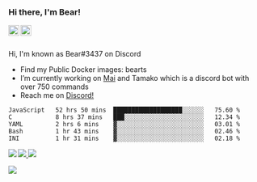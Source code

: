 ### Hi there, I'm Bear!

<a href="https://support.tamako.tech/">
  <img align="left" alt="Tamako Bot's Support Server" width="21px" src="https://raw.githubusercontent.com/anuraghazra/anuraghazra/master/assets/discord-round.svg" />
</a>
<a href="https://skyfallen.org/">
  <img align="left" alt="theskyfallen.com" width="21px" src="https://avatars.githubusercontent.com/u/68555937?s=200&v=4" />
</a>

<br />
<br />

Hi, I'm known as Bear#3437 on Discord
- Find my Public Docker images: bearts
- I’m currently working on [Mai](https://github.com/maisans-maid/mai) and Tamako which is a discord bot with over 750 commands
- Reach me on [Discord!](https://support.tamako.tech)

<!--START_SECTION:waka-->
```text
JavaScript   52 hrs 50 mins  ███████████████████░░░░░░   75.60 % 
C            8 hrs 37 mins   ███░░░░░░░░░░░░░░░░░░░░░░   12.34 % 
YAML         2 hrs 6 mins    ▓░░░░░░░░░░░░░░░░░░░░░░░░   03.01 % 
Bash         1 hr 43 mins    ▓░░░░░░░░░░░░░░░░░░░░░░░░   02.46 % 
INI          1 hr 31 mins    ▓░░░░░░░░░░░░░░░░░░░░░░░░   02.18 % 
```
<!--END_SECTION:waka-->
<a href="https://discord.com/users/397338324328775680">
        <img src="https://lanyard-profile-readme.vercel.app/api/397338324328775680?borderRadius=25px" />
</a>
<a href="https://github.com/BearTS">
  <img src="https://github-readme-stats.vercel.app/api?username=bearts&count_private=true&show_icons=true&theme=bear" />
</a>
</a>
  <img align="left" src="http://github-readme-streak-stats.herokuapp.com/?user=bearts&theme=bear" />


![](https://hit.yhype.me/github/profile?user_id=65192718)
